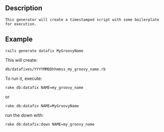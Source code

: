 ## Description
    This generator will create a timestamped script with some boilerplate for execution.

## Example

    rails generate datafix MyGroovyName

This will create:

    db/datafixes/YYYYMMDDhhmmss_my_groovy_name.rb

To run it, execute:

    rake db:datafix NAME=my_groovy_name

or

    rake db:datafix NAME=MyGroovyName

run the down with:

    rake db:datafix:down NAME=my_groovy_name
